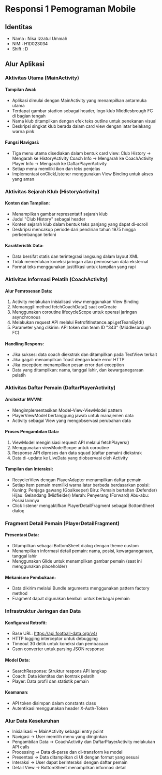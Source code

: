 # Responsi 1 Pemograman Mobile

## Identitas
- Nama  : Nisa Izzatul Ummah
- NIM   : H1D023034
- Shift : D

## Alur Aplikasi
###  Aktivitas Utama (MainActivity)
#### Tampilan Awal:
- Aplikasi dimulai dengan MainActivity yang menampilkan antarmuka utama
- Terdapat gambar stadion sebagai header, logo klub Middlesbrough FC di bagian tengah
- Nama klub ditampilkan dengan efek teks outline untuk penekanan visual
- Deskripsi singkat klub berada dalam card view dengan latar belakang warna pink
#### Fungsi Navigasi:
- Tiga menu utama disediakan dalam bentuk card view:
  Club History → Mengarah ke HistoryActivity
  Coach Info → Mengarah ke CoachActivity
  Player Info → Mengarah ke DaftarPlayerActivity
- Setiap menu memiliki ikon dan teks penjelas
- Implementasi onClickListener menggunakan View Binding untuk akses yang aman
###  Aktivitas Sejarah Klub (HistoryActivity)
#### Konten dan Tampilan:
- Menampilkan gambar representatif sejarah klub
- Judul "Club History" sebagai header
- Konten sejarah klub dalam bentuk teks panjang yang dapat di-scroll
- Deskripsi mencakup periode dari pendirian tahun 1975 hingga perkembangan terkini
#### Karakteristik Data:
- Data bersifat statis dan terintegrasi langsung dalam layout XML
- Tidak memerlukan koneksi jaringan atau pemrosesan data eksternal
- Format teks menggunakan justifikasi untuk tampilan yang rapi
###  Aktivitas Informasi Pelatih (CoachActivity)
#### Alur Pemrosesan Data:
1. Activity melakukan inisialisasi view menggunakan View Binding
2. Memanggil method fetchCoachData() saat onCreate
3. Menggunakan coroutine lifecycleScope untuk operasi jaringan asynchronous
4. Melakukan request API melalui RetrofitInstance.api.getTeamById()
5. Parameter yang dikirim: API token dan team ID "343" (Middlesbrough FC)
#### Handling Respons:
- Jika sukses: data coach diekstrak dan ditampilkan pada TextView terkait
- Jika gagal: menampilkan Toast dengan kode error HTTP
- Jika exception: menampilkan pesan error dari exception
- Data yang ditampilkan: nama, tanggal lahir, dan kewarganegaraan pelatih
###  Aktivitas Daftar Pemain (DaftarPlayerActivity)
#### Arsitektur MVVM:
- Mengimplementasikan Model-View-ViewModel pattern
- PlayerViewModel bertanggung jawab untuk manajemen data
- Activity sebagai View yang mengobservasi perubahan data
#### Proses Pengambilan Data:
1. ViewModel menginisiasi request API melalui fetchPlayers()
2. Menggunakan viewModelScope untuk coroutine
3. Response API diproses dan data squad (daftar pemain) diekstrak
4. Data di-update ke LiveData yang diobservasi oleh Activity
#### Tampilan dan Interaksi:
- RecyclerView dengan PlayerAdapter menampilkan daftar pemain
- Setiap item pemain memiliki warna latar berbeda berdasarkan posisi:
  Kuning: Penjaga gawang (Goalkeeper)
  Biru: Pemain bertahan (Defender)
  Hijau: Gelandang (Midfielder)
  Merah: Penyerang (Forward)
  Abu-abu: Posisi lainnya
- Click listener mengaktifkan PlayerDetailFragment sebagai BottomSheet dialog
### Fragment Detail Pemain (PlayerDetailFragment)
#### Presentasi Data:
- Ditampilkan sebagai BottomSheet dialog dengan theme custom
- Menampilkan informasi detail pemain: nama, posisi, kewarganegaraan, tanggal lahir
- Menggunakan Glide untuk menampilkan gambar pemain (saat ini menggunakan placeholder)
#### Mekanisme Pembukaan:
- Data dikirim melalui Bundle arguments menggunakan pattern factory method
- Fragment dapat digunakan kembali untuk berbagai pemain
### Infrastruktur Jaringan dan Data
#### Konfigurasi Retrofit:
- Base URL: https://api.football-data.org/v4/
- HTTP logging interceptor untuk debugging
- Timeout 30 detik untuk koneksi dan pembacaan
- Gson converter untuk parsing JSON response
#### Model Data:
- SearchResponse: Struktur respons API lengkap
- Coach: Data identitas dan kontrak pelatih
- Player: Data profil dan statistik pemain
#### Keamanan:
- API token disimpan dalam constants class
- Autentikasi menggunakan header X-Auth-Token
### Alur Data Keseluruhan
- Inisialisasi → MainActivity sebagai entry point
- Navigasi → User memilih menu yang diinginkan
- Pengambilan Data → CoachActivity dan DaftarPlayerActivity melakukan API calls
- Processing → Data di-parse dan di-transform ke model
- Presentasi → Data ditampilkan di UI dengan format yang sesuai
- Interaksi → User dapat berinteraksi dengan daftar pemain
- Detail View → BottomSheet menampilkan informasi detail

